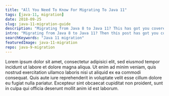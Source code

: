 ```yaml
---
title: "All You Need To Know For Migrating To Java 11"
tags: [java-11, migration]
date: 2018-09-25
slug: java-11-migration-guide
description: "Migrating from Java 8 to Java 11? This has got you covered: licensing, long-term support, preparations, version requirements, migration challenges, and more."
intro: "Migrating from Java 8 to Java 11? Then this post has got you covered. It discusses licensing, long-term support, update preparations, version requirements, common migration challenges, and more."
searchKeywords: "Java 11 migration"
featuredImage: java-11-migration
repo: java-9-migration
---
```


Lorem ipsum dolor sit amet, consectetur adipisici elit, sed eiusmod tempor incidunt ut labore et dolore magna aliqua.
Ut enim ad minim veniam, quis nostrud exercitation ullamco laboris nisi ut aliquid ex ea commodi consequat.
Quis aute iure reprehenderit in voluptate velit esse cillum dolore eu fugiat nulla pariatur.
Excepteur sint obcaecat cupiditat non proident, sunt in culpa qui officia deserunt mollit anim id est laborum.